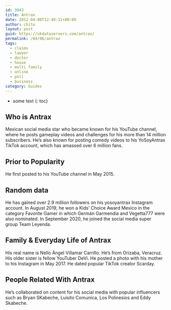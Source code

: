 ```yaml
---
id: 3943
title: Antrax
date: 2012-04-06T12:49:11+00:00
author: chito
layout: post
guid: https://ukdataservers.com/antrax/
permalink: /04/06/antrax
tags:
  - claims
  - lawyer
  - doctor
  - house
  - multi family
  - online
  - poll
  - business
category: Guides
---
```


* some text
{: toc}
          
          
## Who is  Antrax
                  
                  
                  
Mexican social media star who became known for his YouTube channel, where he posts gameplay videos and challenges for his more than 14 million subscribers. He&#8217;s also known for posting comedy videos to his YoSoyAntrax TikTok account, which has amassed over 6 million fans. 
                  
                
                
                
## Prior to Popularity 
                  
                  
                  
He first posted to his YouTube channel in May 2015. 
                  
                
                
                
## Random data 
                  
                  
                  
He has gained over 2.9 million followers on his yosoyantrax Instagram account. In August 2019, he won a Kids&#8217; Choice Award Mexico in the category Favorite Gamer in which Germán Garmendia and Vegetta777 were also nominated. In September 2020, he joined the social media super group Team Leyenda. 
                  
                
                
                
## Family & Everyday Life of Antrax
                  
                  
                  
His real name is Nello Ángel Villamar Carrillo. He&#8217;s from Orizaba, Veracruz. His older sister is fellow YouTuber DeVi. He posted a photo with his mother to his Instagram in May 2017. He dated popular TikTok creator Scarday. 
                  
                
                
                
## People Related With  Antrax
                  
                  
                  
He&#8217;s collaborated on content for his social media with popular influencers such as Bryan SKabeche, Luisito Comunica, Los Polinesios and Eddy Skabeche. 
                  
                
              
            
          
          
          
    
    
  
